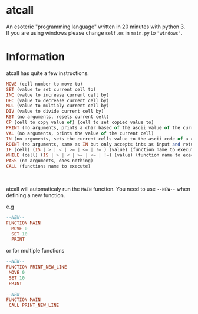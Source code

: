 # atcall
An esoteric "programming language" written in 20 minutes with python 3. <br>
If you are using windows please change `self.os` in `main.py` to `"windows"`. <br>
<h1> Information </h1>
atcall has quite a few instructions. <br>

```hs
MOVE (cell number to move to)
SET (value to set current cell to)
INC (value to increase current cell by)
DEC (value to decrease current cell by)
MUL (value to multiply current cell by)
DIV (value to divide current cell by)
RST (no arguments, resets current cell)
CP (cell to copy value of) (cell to set copied value to)
PRINT (no arguments, prints a char based of the ascii value of the current cell)
VAL (no arguments, prints the value of the current cell)
IN (no arguments, sets the current cells value to the ascii code of a character of input from the user)
RDINT (no arguments, same as IN but only accepts ints as input and returns the actual integer instead of its ascii code)
IF (cell) (IS | > | < | >= | <= | != ) (value) (function name to execute if) (function name to execute else)
WHILE (cell) (IS | > | < | >= | <= | !=) (value) (function name to execute)
PASS (no arguments, does nothing)
CALL (functions name to execute)
```
<br>

atcall will automaticaly run the `MAIN` function. You need to use `--NEW--` when defining a new function. <br>

e.g

```hs
--NEW--
FUNCTION MAIN
  MOVE 0
  SET 10
  PRINT
 ```
 
 or for multiple functions<br>
 ```hs
 --NEW--
 FUNCTION PRINT_NEW_LINE
  MOVE 0
  SET 10
  PRINT
  
--NEW--
FUNCTION MAIN
  CALL PRINT_NEW_LINE
 ```
 

